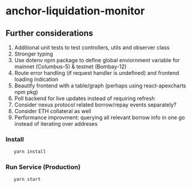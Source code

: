 # anchor-liquidation-monitor

## Further considerations
1. Additional unit tests to test controllers, utils and observer class
2. Stronger typing
3. Use dotenv npm package to define global enviornment variable for mainnet (Columbus-5) & testnet (Bombay-12)
4. Route error handling (if request handler is undefined) and frontend loading indication
5. Beautify frontend with a table/graph (perhaps using react-apexcharts npm pkg)
6. Poll backend for live updates instead of requiring refresh
7. Consider nexus protocol related borrow/repay events separately?
8. Consider ETH collateral as well
9. Performance improvment: querying all relevant borrow info in one go instead of iterating over addreses

### Install

```bash
   yarn install
```

### Run Service (Production)
```bash
   yarn start
```
